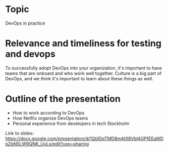 # Topic
DevOps in practice

# Relevance and timeliness for testing and devops

To successfully adopt DevOps into your organization, it's important to have teams that are onboard and who work well together. Culture is a big part of DevOps, and we think it's important to learn about these things as well.

# Outline of the presentation

- How to work according to DevOps
- How Netflix organize DevOps teams
- Personal experience from developers in tech Stockholm

Link to slides: https://docs.google.com/presentation/d/1QtjlDqTMD8mAIX8Vbl4GPfEEaWDpZbN5LW9QNK_UvLs/edit?usp=sharing
